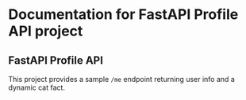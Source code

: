 ﻿# Documentation for FastAPI Profile API project
## FastAPI Profile API
This project provides a sample `/me` endpoint returning user info and a dynamic cat fact.
